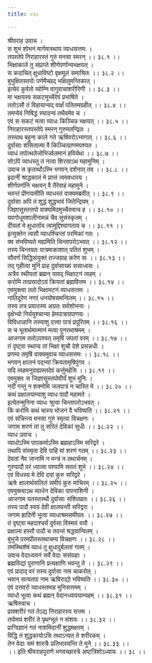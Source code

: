 ```yaml
---
title: ०३८

---
```

श्रीवराह उवाच ।  
स शुभं शोभनं मार्गमास्थाय व्याधसत्तमः ।  
तपस्तेपे निराहारस्तं गुरुं मनसा स्मरन् ।। ३८.१ ।।  
भिक्षाकाले तु संप्राप्ते शीर्णपर्णान्यभक्षयत् ।  
स कदाचित् क्षुधाविष्टो वृक्षमूलं समाश्रितः ।। ३८.२ ।।  
बुभुक्षितस्तरोः पर्णमैच्छद् भक्षितुमन्तिकात् ।  
इत्येवं कुर्वतो व्योम्नि वागुवाचाशरीरिणी ।। ३८.३ ।।  
मा भक्षयस्व सकटमुच्चैरेवं प्रभाषिते ।  
ततोऽसौ तं विहायान्यद् वार्क्षं पतितमग्रहीत् ।। ३८.४ ।।  
तमप्येवं निषिद्धं स्यादन्यं तथैवमेव च ।  
एवं स सकटं मत्वा व्याधः किञ्चिन्न भक्षयत् ।। ३८.५ ।।  
निराहारस्तपस्तेपे स्मरन् गुरुमतन्द्रितः ।  
तस्याथ बहुना काले गते ऋषिवरोऽभ्यगात् ।। ३८.६ ।।  
दुर्वासाः शंसितात्मा वै किञ्चित्प्राणमपश्यत ।  
व्याधं तपोत्थतेजोभिर्ज्वलमानं हविर्यथा ।। ३८.७ ।।  
सोऽपि व्याधस्तु तं नत्वा शिरसाऽथ महामुनिम् ।  
उवाच स कृतार्थोऽस्मि भगवन् दर्शनात् तव ।। ३८.८ ।।  
इदानीं श्राद्धकालं मे प्राप्तं त्वमवधारय ।  
शीर्णपर्णानि भक्षयन् वै तैरेवाहं महामुने ।  
भवन्तं प्रीणयामीति व्याधस्तं वाक्यमब्रवीत् ।। ३८.९ ।।  
दुर्वासा अपि तं शुद्धं शुद्धभावं जितेन्द्रियम् ।  
जिज्ञासुस्तत्तपो वाक्यमिदमुच्चैरुवाच ह ।। ३८.१० ।।  
यवगोधूमशालीनामन्नं चैव सुसंस्कृतम् ।  
दीयतां मे क्षुधार्ताय त्वामुद्दिश्यागताय च ।। ३८.११ ।।  
इत्युक्तेन त्वसौ व्याधश्चिन्तां परमिकां गतः ।  
क्व संभविष्यते मह्यमिति चिन्तापरोऽभवत् ।। ३८.१२ ।।  
तस्य चिन्तयतः पात्रमाकाशात् पतितं शुभम् ।  
सौवर्णं सिद्धिसंयुक्तं तज्जग्राह करेण सः ।। ३८.१३ ।।  
तद् गृहीत्वा मुनिं प्राह दुर्वासाख्यं ससाध्वसः ।  
अत्रैव स्थीयतां ब्रह्मन् यावद् भिक्षाटनं त्वहम् ।  
करोमि तत्प्रसादोऽयं क्रियतां ब्रह्मवित्तम ।। ३८.१४ ।।  
एवमुक्त्वा ततो भिक्षामटनं व्याधसत्तमः ।  
नातिदूरेण नगरं धनयोषसमन्वितम् ।। ३८.१५ ।।  
तस्य तत्र प्रयातस्य अग्रतः सर्वशोभनाः ।  
वृक्षेभ्यो निर्ययुश्चान्या हेमपात्राग्रपाणयः ।  
विविधान्नानि तस्याशु दत्त्वा पात्रं प्रपूरितम् ।। ३८.१६ ।।  
स च भूतार्थमात्मानं मत्वा पुनरथाश्रमम् ।  
आजगाम ततोऽपश्यत् तमृषिं जपतां वरम् ।। ३८.१७ ।।  
तं दृष्ट्वा स्थाप्य तां भिक्षां शुचौ देशे प्रसन्नधीः ।  
प्रणम्य तमृषिं वाक्यमुवाच व्याधसत्तमः ।। ३८.१८ ।।  
भगवन् क्षालनं पद्भ्यां क्रियतामृषिपुंगव ।  
यदि त्वहमनुग्राह्यस्तदेवं कर्त्तुमर्हसि ।। ३८.१९ ।।  
एवमुक्तः स जिज्ञासुस्तपोवीर्यं शुभं मुनिः ।  
नदीं गन्तुं न शक्नोमि जलपात्रं न चास्ति मे ।। ३८.२० ।।  
कथं प्रक्षालयाम्याशु व्याध पादौ महामते ।  
इत्येतन्मुनिना व्याधः श्रुत्वा चिन्तापरोऽभवत् ।  
किं करोमि कथं चास्य भोजनं वै भविष्यति ।। ३८.२१ ।।  
एवं संचिन्त्य मनसा गुरुं स्मृत्वा विचक्षणः ।  
जगाम शरणं तां तु सरितं देविकां सुधीः ।। ३८.२२ ।।  
व्याध उवाच ।  
व्याधोऽस्मि पापकर्माऽस्मि ब्रह्महाऽस्मि सरिद्वरे ।  
तथापि संस्मृता देवि पाहि मां शरणं गतम् ।। ३८.२३ ।।  
देवतां नैव जानामि न मन्त्रं न तथार्चनम् ।  
गुरुपादौ परं ध्यात्वा पश्यामि सततं शुभे ।। ३८.२४ ।।  
एवं विधस्य मे देवि दयां कुरु सरिद्वरे ।  
ऋषेः क्षालार्थसलिलं समीपं कुरु माचिरम् ।। ३८.२५ ।।  
एवमुक्त्वाऽथ व्याधेन देविका पापनाशिनी ।  
आजगाम यतस्तस्थौ दुर्वासाः संशितव्रतः ।। ३८.२६ ।।  
तस्य पादौ स्वयं देवी क्षालयन्ती सरिद्वरा ।  
जगाम ह्रादिनी भूत्वा व्याधाश्रमसमीपतः ।। ३८.२७ ।।  
तं दृष्ट्वा महदाश्चर्यं दुर्वसा विस्मयं ययौ ।  
प्रक्षाल्य हस्तौ पादौ च तदन्तं श्रद्धयान्वितम् ।  
बुभुजे परमप्रीतस्तथाचम्य विचक्षणः ।। ३८.२८ ।।  
तमस्थिशेषं व्याधं तु क्षुधादुर्बलतां गतम् ।  
उवाच वेदाध्ययनं सर्वे वेदाः ससंग्रहाः ।  
ब्रह्मविद्या पुराणानि प्रत्यक्षाणि भवन्तु ते ।। ३८.२९ ।।  
एवं प्रादाद् वरं तस्य दुर्वासा नाम चाकरोत् ।  
भवान् सत्यतपा नाम ऋषिराद्यो भविष्यति ।। ३८.३० ।।  
एवं दत्तवरो व्याधस्तमाह मुनिसत्तमम् ।  
व्याधो भूत्वा कथं ब्रह्मन् वेदानध्यापयाम्यहम् ।। ३८.३१ ।।  
ऋषिरुवाच ।  
प्राक्शरीरं गतं तेऽद्य निराहारस्य सत्तम ।  
तपोमयं शरीरं ते पृथग्भूतं न संशयः ।। ३८.३२ ।।  
प्राग्विज्ञानं गतं नाशमिदानीं शुद्धमक्षरम् ।  
विद्धि तं शुद्धकायोऽसि तथाऽन्यत् ते शरीरकम् ।  
तेन वेदाः समं शास्त्रैः प्रतिभास्यन्ति ते मुने ।। ३८.३३ ।।  
।। इति श्रीवराहपुराणे भगवच्छास्त्रे अष्टत्रिंशोऽध्यायः ।। ३८ ।।
